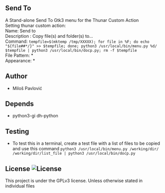 ## Send To
A Stand-alone Send To Gtk3 menu for the Thunar Custom Action    
  Setting thunar custom action:    
  Name: Send to    
  Description : Copy file(s) and folder(s) to...    
  Command: ```tempfile=$(mktemp /tmp/XXXXX); for file in %F; do echo "${file##*/}" >> $tempfile; done; python3 /usr/local/bin/menu.py %d/ $tempfile | python3 /usr/local/bin/docp.py; rm -f $tempfile```   
  File Pattern: *    
  Appearance: *    

## Author
* Miloš Pavlović

## Depends
* python3-gi dh-python

## Testing
* To test this in a terminal, create a test file with a list of files to be copied and use this command
```python3 /usr/local/bin/menu.py /working/dir/ /working/dir/list_file | python3 /usr/local/bin/docp.py```

## License ![License](https://img.shields.io/badge/license-GPLv3-green.svg)

This project is under the GPLv3 license. Unless otherwise stated in individual files